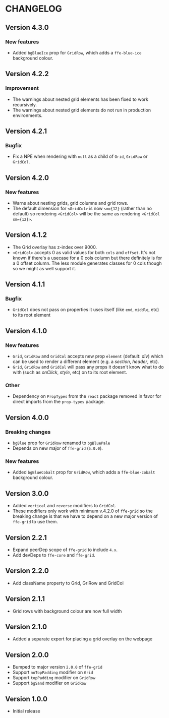 # CHANGELOG

## Version 4.3.0

### New features
* Added `bgBlueIce` prop for `GridRow`, which adds a `ffe-blue-ice` background colour.

## Version 4.2.2

### Improvement
* The warnings about nested grid elements has been fixed to work recursively.
* The warnings about nested grid elements do not run in production environments.

## Version 4.2.1

### Bugfix
* Fix a NPE when rendering with `null` as a child of `Grid`, `GridRow` or `GridCol`.

## Version 4.2.0

### New features
* Warns about nesting grids, grid columns and grid rows.
* The default dimension for `<GridCol>` is now `sm={12}` (rather than no default) so rendering `<GridCol>` will be the same as rendering `<GridCol sm={12}>`.

## Version 4.1.2
* The Grid overlay has z-index over 9000.
* `<GridCol>` accepts 0 as valid values for both `cols` and `offset`. It's not known if there's a usecase for a 0 cols column but there definitely is for a 0 offset column. The less module generates classes for 0 cols though so we might as well support it.

## Version 4.1.1

### Bugfix
* `GridCol` does not pass on properties it uses itself (like `end`, `middle`, etc) to its root element

## Version 4.1.0

### New features
* `Grid`, `GridRow` and `GridCol` accepts new prop `element` (default: _div_) which can be used to render a different
element (e.g. a _section_, _header_, etc).
* `Grid`, `GridRow` and `GridCol` will pass any props it doesn't know what to do with (such as _onClick_, _style_, etc) on to its root element.

### Other
* Dependency on `PropTypes` from the `react` package removed in favor for direct imports from the `prop-types` package.

## Version 4.0.0

### Breaking changes
* `bgBlue` prop for `GridRow` renamed to `bgBluePale`
* Depends on new major of `ffe-grid` (`5.0.0`).

### New features
* Added `bgBlueCobalt` prop for `GridRow`, which adds a `ffe-blue-cobalt` background colour.

## Version 3.0.0
* Added `vertical` and `reverse` modifiers to `GridCol`.
* These modifiers only work with minimum v.4.2.0 of `ffe-grid` so the breaking change is that we have to
depend on a new major version of `ffe-grid` to use them.

## Version 2.2.1
* Expand peerDep scope of `ffe-grid` to include `4.x`.
* Add devDeps to `ffe-core` and `ffe-grid`.

## Version 2.2.0
* Add className property to Grid, GriRow and GridCol

## Version 2.1.1
* Grid rows with background colour are now full width

## Version 2.1.0
* Added a separate export for placing a grid overlay on the webpage

## Version 2.0.0
* Bumped to major version `2.0.0` of `ffe-grid`
* Support `noTopPadding` modifier on `Grid`
* Support `topPadding` modifier on `GridRow`
* Support `bgSand` modifier on `GridRow`

## Version 1.0.0
* Initial release
